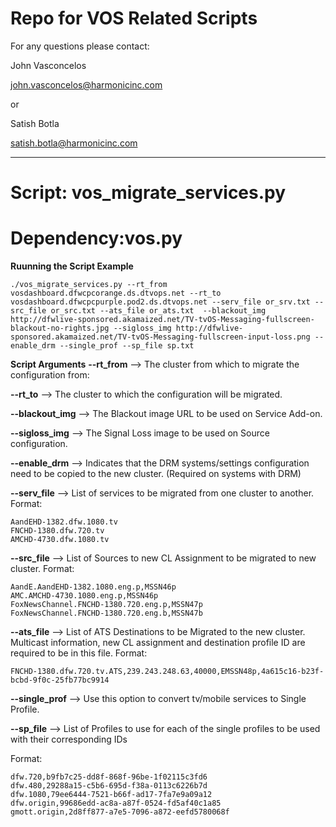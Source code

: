 # Repo for VOS Related Scripts

For any questions please contact:

John Vasconcelos

john.vasconcelos@harmonicinc.com

or

Satish Botla

satish.botla@harmonicinc.com

---

# Script: vos_migrate_services.py
# Dependency:vos.py

**Ruunning the Script Example** 
```
./vos_migrate_services.py --rt_from vosdashboard.dfwcpcorange.ds.dtvops.net --rt_to vosdashboard.dfwcpcpurple.pod2.ds.dtvops.net --serv_file or_srv.txt --src_file or_src.txt --ats_file or_ats.txt  --blackout_img http://dfwlive-sponsored.akamaized.net/TV-tvOS-Messaging-fullscreen-blackout-no-rights.jpg --sigloss_img http://dfwlive-sponsored.akamaized.net/TV-tvOS-Messaging-fullscreen-input-loss.png --enable_drm --single_prof --sp_file sp.txt
```

**Script Arguments**
**--rt_from** --> The cluster from which to migrate the configuration from:

**--rt_to** --> The cluster to which the configuration will be migrated.

**--blackout_img** --> The Blackout image URL to be used on Service Add-on.

**--sigloss_img** --> The Signal Loss image to be used on Source configuration.

**--enable_drm** --> Indicates that the DRM systems/settings configuration need to be copied to the new cluster. (Required on systems with DRM)

**--serv_file** --> List of services to be migrated from one cluster to another. 
Format:
```
AandEHD-1382.dfw.1080.tv
FNCHD-1380.dfw.720.tv
AMCHD-4730.dfw.1080.tv
```

**--src_file** --> List of Sources to new CL Assignment to be migrated to new cluster.
Format:
```
AandE.AandEHD-1382.1080.eng.p,MSSN46p
AMC.AMCHD-4730.1080.eng.p,MSSN46p
FoxNewsChannel.FNCHD-1380.720.eng.p,MSSN47p
FoxNewsChannel.FNCHD-1380.720.eng.b,MSSN47b
```

**--ats_file** --> List of ATS Destinations to be Migrated to the new cluster. Multicast information, new CL assignment and destination profile ID are required to be in this file.
Format:
```
FNCHD-1380.dfw.720.tv.ATS,239.243.248.63,40000,EMSSN48p,4a615c16-b23f-bcbd-9f0c-25fb77bc9914
```
**--single_prof** --> Use this option to convert tv/mobile services to Single Profile.

**--sp_file** --> List of Profiles to use for each of the single profiles to be used with their corresponding IDs

Format:
```
dfw.720,b9fb7c25-dd8f-868f-96be-1f02115c3fd6
dfw.480,29288a15-c5b6-695d-f38a-0113c6226b7d
dfw.1080,79ee6444-7521-b66f-ad17-7fa7e9a09a12
dfw.origin,99686edd-ac8a-a87f-0524-fd5af40c1a85
gmott.origin,2d8ff877-a7e5-7096-a872-eefd5780068f
```
